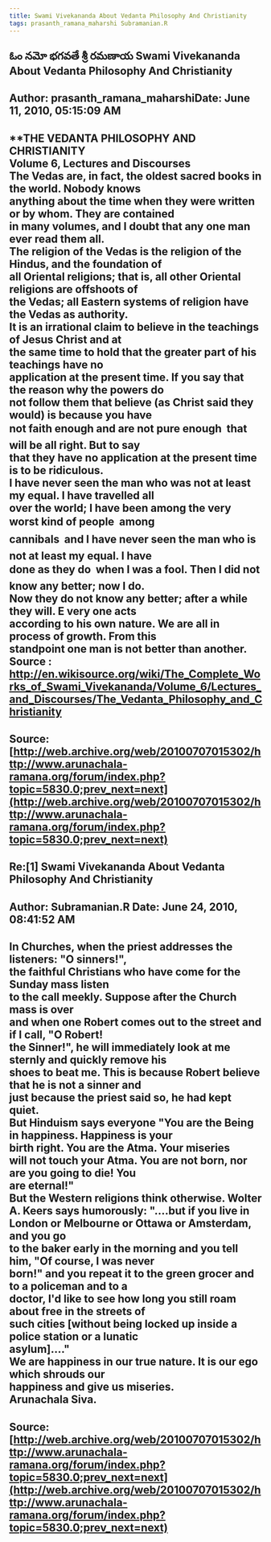 ```yaml
--- 
title: Swami Vivekananda About Vedanta Philosophy And Christianity   
tags: prasanth_ramana_maharshi Subramanian.R  
---  
```

## ఓం నమో భగవతే శ్రీ రమణాయ Swami Vivekananda About Vedanta Philosophy And Christianity  
Author: prasanth_ramana_maharshiDate: June 11, 2010, 05:15:09 AM  
---  
**THE VEDANTA PHILOSOPHY AND CHRISTIANITY   
Volume 6, Lectures and Discourses  
**The Vedas are, in fact, the oldest sacred books in the world. Nobody knows  
anything about the time when they were written or by whom. They are contained  
in many volumes, and I doubt that any one man ever read them all.**   
The religion of the Vedas is the religion of the Hindus, and the foundation of  
all Oriental religions; that is, all other Oriental religions are offshoots of  
the Vedas; all Eastern systems of religion have the Vedas as authority.   
It is an irrational claim to believe in the teachings of Jesus Christ and at  
the same time to hold that the greater part of his teachings have no  
application at the present time. If you say that the reason why the powers do  
not follow them that believe (as Christ said they would) is because you have  
not faith enough and are not pure enough  that will be all right. But to say  
that they have no application at the present time is to be ridiculous.   
I have never seen the man who was not at least my equal. I have travelled all  
over the world; I have been among the very worst kind of people  among  
cannibals  and I have never seen the man who is not at least my equal. I have  
done as they do  when I was a fool. Then I did not know any better; now I do.  
Now they do not know any better; after a while they will. E **very one acts  
according to his own nature. We are all in process of growth. From this  
standpoint one man is not better than another.**   
 **Source** : http://en.wikisource.org/wiki/The_Complete_Works_of_Swami_Vivekananda/Volume_6/Lectures_and_Discourses/The_Vedanta_Philosophy_and_Christianity
 ---  
Source:[http://web.archive.org/web/20100707015302/http://www.arunachala-ramana.org/forum/index.php?topic=5830.0;prev_next=next](http://web.archive.org/web/20100707015302/http://www.arunachala-ramana.org/forum/index.php?topic=5830.0;prev_next=next)   
---  

## Re:[1] Swami Vivekananda About Vedanta Philosophy And Christianity  
Author: Subramanian.R       Date: June 24, 2010, 08:41:52 AM  
---  
In Churches, when the priest addresses the listeners: "O sinners!",   
the faithful Christians who have come for the Sunday mass listen   
to the call meekly. Suppose after the Church mass is over   
and when one Robert comes out to the street and if I call, "O Robert!   
the Sinner!", he will immediately look at me sternly and quickly remove his  
shoes to beat me. This is because Robert believe that he is not a sinner and  
just because the priest said so, he had kept quiet.   
But Hinduism says everyone "You are the Being in happiness. Happiness is your  
birth right. You are the Atma. Your miseries   
will not touch your Atma. You are not born, nor are you going to die! You  
are eternal!"   
But the Western religions think otherwise. Wolter A. Keers says humorously: "....but if you live in London or Melbourne or Ottawa or Amsterdam, and you go  
to the baker early in the morning and you tell him, "Of course, I was never  
born!" and you repeat it to the green grocer and to a policeman and to a  
doctor, I'd like to see how long you still roam about free in the streets of  
such cities [without being locked up inside a police station or a lunatic  
asylum]...."   
We are happiness in our true nature. It is our ego which shrouds our  
happiness and give us miseries.   
Arunachala Siva.
 ---  
Source:[http://web.archive.org/web/20100707015302/http://www.arunachala-ramana.org/forum/index.php?topic=5830.0;prev_next=next](http://web.archive.org/web/20100707015302/http://www.arunachala-ramana.org/forum/index.php?topic=5830.0;prev_next=next)   
---  

